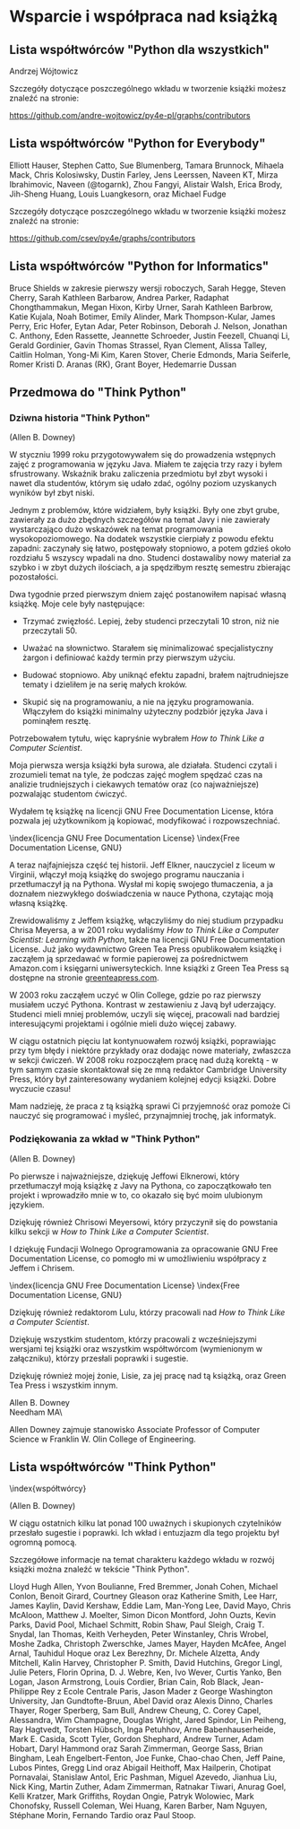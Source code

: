 
Wsparcie i współpraca nad książką
=================================

Lista współtwórców "Python dla wszystkich"
------------------------------------------

Andrzej Wójtowicz

Szczegóły dotyczące poszczególnego wkładu w tworzenie książki możesz znaleźć na stronie:

https://github.com/andre-wojtowicz/py4e-pl/graphs/contributors

Lista współtwórców "Python for Everybody"
-----------------------------------------

Elliott Hauser,
Stephen Catto,
Sue Blumenberg,
Tamara Brunnock,
Mihaela Mack,
Chris Kolosiwsky,
Dustin Farley,
Jens Leerssen,
Naveen KT,
Mirza Ibrahimovic,
Naveen (@togarnk),
Zhou Fangyi,
Alistair Walsh,
Erica Brody,
Jih-Sheng Huang,
Louis Luangkesorn,
oraz
Michael Fudge

Szczegóły dotyczące poszczególnego wkładu w tworzenie książki możesz znaleźć na stronie:

https://github.com/csev/py4e/graphs/contributors

Lista współtwórców "Python for Informatics" 
-------------------------------------------

Bruce Shields w zakresie pierwszy wersji roboczych, Sarah Hegge, Steven Cherry,
Sarah Kathleen Barbarow, Andrea Parker, Radaphat Chongthammakun, Megan
Hixon, Kirby Urner, Sarah Kathleen Barbrow, Katie Kujala, Noah Botimer,
Emily Alinder, Mark Thompson-Kular, James Perry, Eric Hofer, Eytan Adar,
Peter Robinson, Deborah J. Nelson, Jonathan C. Anthony, Eden Rassette,
Jeannette Schroeder, Justin Feezell, Chuanqi Li, Gerald Gordinier, Gavin
Thomas Strassel, Ryan Clement, Alissa Talley, Caitlin Holman, Yong-Mi
Kim, Karen Stover, Cherie Edmonds, Maria Seiferle, Romer Kristi D.
Aranas (RK), Grant Boyer, Hedemarrie Dussan

Przedmowa do "Think Python"
--------------------------

### Dziwna historia "Think Python"

(Allen B. Downey)

W styczniu 1999 roku przygotowywałem się do prowadzenia wstępnych zajęć z programowania w języku Java. Miałem te zajęcia trzy razy i byłem sfrustrowany. Wskaźnik braku zaliczenia przedmiotu był zbyt wysoki i nawet dla studentów, którym się udało zdać, ogólny poziom uzyskanych wyników był zbyt niski.

Jednym z problemów, które widziałem, były książki. Były one zbyt grube, zawierały za dużo zbędnych szczegółów na temat Javy i nie zawierały wystarczająco dużo wskazówek na temat programowania wysokopoziomowego. Na dodatek wszystkie cierpiały z powodu efektu zapadni: zaczynały się łatwo, postępowały stopniowo, a potem gdzieś około rozdziału 5 wszyscy wpadali na dno. Studenci dostawaliby nowy materiał za szybko i w zbyt dużych ilościach, a ja spędziłbym resztę semestru zbierając pozostałości.

Dwa tygodnie przed pierwszym dniem zajęć postanowiłem napisać własną książkę. Moje cele były następujące:

-   Trzymać zwięzłość. Lepiej, żeby studenci przeczytali 10 stron, niż nie przeczytali 50.

-   Uważać na słownictwo. Starałem się minimalizować specjalistyczny żargon i definiować każdy termin przy pierwszym użyciu.

-   Budować stopniowo. Aby uniknąć efektu zapadni, brałem najtrudniejsze tematy i dzieliłem je na serię małych kroków.

-   Skupić się na programowaniu, a nie na języku programowania. Włączyłem do książki minimalny użyteczny podzbiór języka Java i pominąłem resztę.

Potrzebowałem tytułu, więc kapryśnie wybrałem *How to Think Like a Computer Scientist*.

Moja pierwsza wersja książki była surowa, ale działała. Studenci czytali i zrozumieli temat na tyle, że podczas zajęć mogłem spędzać czas na analizie trudniejszych i ciekawych tematów oraz (co najważniejsze) pozwalając studentom ćwiczyć.

Wydałem tę książkę na licencji GNU Free Documentation License, która pozwala jej użytkownikom ją kopiować, modyfikować i rozpowszechniać.

\index{licencja GNU Free Documentation License}
\index{Free Documentation License, GNU}

A teraz najfajniejsza część tej historii. Jeff Elkner, nauczyciel z liceum w Virginii, włączył moją książkę do swojego programu nauczania i przetłumaczył ją na Pythona. Wysłał mi kopię swojego tłumaczenia, a ja doznałem niezwykłego doświadczenia w nauce Pythona, czytając moją własną książkę.

Zrewidowaliśmy z Jeffem książkę, włączyliśmy do niej studium przypadku Chrisa Meyersa, a w 2001 roku wydaliśmy *How to Think Like a Computer Scientist: Learning with Python*, także na licencji GNU Free Documentation License. Już jako wydawnictwo Green Tea Press opublikowałem książkę i zacząłem ją sprzedawać w formie papierowej za pośrednictwem Amazon.com i księgarni uniwersyteckich. Inne książki z Green Tea Press są dostępne na stronie [greenteapress.com](https://greenteapress.com).

W 2003 roku zacząłem uczyć w Olin College, gdzie po raz pierwszy musiałem uczyć Pythona. Kontrast w zestawieniu z Javą był uderzający. Studenci mieli mniej problemów, uczyli się więcej, pracowali nad bardziej interesującymi projektami i ogólnie mieli dużo więcej zabawy.

W ciągu ostatnich pięciu lat kontynuowałem rozwój książki, poprawiając przy tym błędy i niektóre przykłady oraz dodając nowe materiały, zwłaszcza w sekcji ćwiczeń. W 2008 roku rozpocząłem pracę nad dużą korektą - w tym samym czasie skontaktował się ze mną redaktor Cambridge University Press, który był zainteresowany wydaniem kolejnej edycji książki. Dobre wyczucie czasu!

Mam nadzieję, że praca z tą książką sprawi Ci przyjemność oraz pomoże Ci nauczyć się programować i myśleć, przynajmniej trochę, jak informatyk.

### Podziękowania za wkład w "Think Python"

(Allen B. Downey)

Po pierwsze i najważniejsze, dziękuję Jeffowi Elknerowi, który przetłumaczył moją książkę z Javy na Pythona, co zapoczątkowało ten projekt i wprowadziło mnie w to, co okazało się być moim ulubionym językiem.

Dziękuję również Chrisowi Meyersowi, który przyczynił się do powstania kilku sekcji w *How to Think Like a Computer Scientist*.

I dziękuję Fundacji Wolnego Oprogramowania za opracowanie GNU Free
Documentation License, co pomogło mi w umożliwieniu współpracy z Jeffem i Chrisem.

\index{licencja GNU Free Documentation License}
\index{Free Documentation License, GNU}

Dziękuję również redaktorom Lulu, którzy pracowali nad *How to Think Like a Computer Scientist*.

Dziękuję wszystkim studentom, którzy pracowali z wcześniejszymi wersjami tej książki oraz wszystkim współtwórcom (wymienionym w załączniku), którzy przesłali poprawki i sugestie.

Dziękuję również mojej żonie, Lisie, za jej pracę nad tą książką, oraz Green Tea Press i wszystkim innym.

Allen B. Downey\
Needham MA\

Allen Downey zajmuje stanowisko Associate Professor of Computer Science w
Franklin W. Olin College of Engineering.

Lista współtwórców "Think Python"
------------------------------------------

\index{współtwórcy}

(Allen B. Downey)

W ciągu ostatnich kilku lat ponad 100 uważnych i skupionych czytelników przesłało sugestie i poprawki. Ich wkład i entuzjazm dla tego projektu był ogromną pomocą.

Szczegółowe informacje na temat charakteru każdego wkładu w rozwój książki można znaleźć w tekście "Think Python".

Lloyd Hugh Allen, Yvon Boulianne, Fred Bremmer, Jonah Cohen, Michael
Conlon, Benoit Girard, Courtney Gleason oraz Katherine Smith, Lee Harr,
James Kaylin, David Kershaw, Eddie Lam, Man-Yong Lee, David Mayo, Chris
McAloon, Matthew J. Moelter, Simon Dicon Montford, John Ouzts, Kevin
Parks, David Pool, Michael Schmitt, Robin Shaw, Paul Sleigh, Craig T.
Snydal, Ian Thomas, Keith Verheyden, Peter Winstanley, Chris Wrobel,
Moshe Zadka, Christoph Zwerschke, James Mayer, Hayden McAfee, Angel
Arnal, Tauhidul Hoque oraz Lex Berezhny, Dr. Michele Alzetta, Andy
Mitchell, Kalin Harvey, Christopher P. Smith, David Hutchins, Gregor
Lingl, Julie Peters, Florin Oprina, D. J. Webre, Ken, Ivo Wever, Curtis
Yanko, Ben Logan, Jason Armstrong, Louis Cordier, Brian Cain, Rob Black,
Jean-Philippe Rey z Ecole Centrale Paris, Jason Mader z George
Washington University, Jan Gundtofte-Bruun, Abel David oraz
Alexis Dinno, Charles Thayer, Roger Sperberg, Sam Bull, Andrew Cheung,
C. Corey Capel, Alessandra, Wim Champagne, Douglas Wright, Jared
Spindor, Lin Peiheng, Ray Hagtvedt, Torsten Hübsch, Inga Petuhhov, Arne
Babenhauserheide, Mark E. Casida, Scott Tyler, Gordon Shephard, Andrew
Turner, Adam Hobart, Daryl Hammond oraz Sarah Zimmerman, George Sass,
Brian Bingham, Leah Engelbert-Fenton, Joe Funke, Chao-chao Chen, Jeff
Paine, Lubos Pintes, Gregg Lind oraz Abigail Heithoff, Max Hailperin,
Chotipat Pornavalai, Stanislaw Antol, Eric Pashman, Miguel Azevedo,
Jianhua Liu, Nick King, Martin Zuther, Adam Zimmerman, Ratnakar Tiwari,
Anurag Goel, Kelli Kratzer, Mark Griffiths, Roydan Ongie, Patryk
Wolowiec, Mark Chonofsky, Russell Coleman, Wei Huang, Karen Barber, Nam
Nguyen, Stéphane Morin, Fernando Tardio oraz Paul Stoop.

